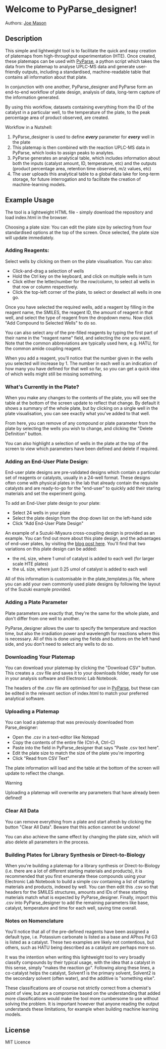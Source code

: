 
Welcome to PyParse_designer!
===================================

Authors: [Joe Mason](https://github.com/thatchemistryguy)


Description
--------------- 

This simple and lightweight tool is to facilitate the quick and easy creation of platemaps from high-throughput experimentation (HTE). 
Once created, these platemaps can be used with [PyParse](https://github.com/thatchemistryguy/PyParse), a python script which takes the data from the platemap to analyse UPLC-MS data and generate user-friendly outputs, including a standardised, machine-readable table that contains all information about that plate. 

In conjunction with one another, PyParse_designer and PyParse form an end-to-end workflow of plate design, analysis of data, long-term capture of the 
information generated.

By using this workflow, datasets containing everything from the ID of the catalyst in a particular well, to the temperature of the plate, to the 
peak percentage area of product observed, are created. 

Workflow in a Nutshell:

1. PyParse_designer is used to define ***every*** parameter for ***every*** well in the plate
2. This platemap is then combined with the reaction UPLC-MS data in PyParse, which looks to assign peaks to analytes.
3. PyParse generates an analytical table, which includes information about both the inputs (catalyst amount, ID, temperature, etc) and the outputs (product percentage area,
   retention time observed, m/z values, etc)
4. The user uploads this analytical table to a global data lake for long-term storage, for future interrogation and to facilitate the creation of machine-learning models.




Example Usage 
---------------

The tool is a lightweight HTML file - simply download the repository and load index.html in the browser. 

Choosing a plate size:
You can edit the plate size by selecting from four standardised options at the top of the screen. Once selected, the plate size will update immediately. 

### Adding Reagents:

Select wells by clicking on them on the plate visualisation. You can also:
 - Click-and-drag a selection of wells
 - Hold the Ctrl key on the keyboard, and click on multiple wells in turn
 - Click either the letter/number for the row/column, to select all wells in that row or column respectively.
 - Click the top-left corner of the plate, to select or deselect all wells in one go.

Once you have selected the required wells, add a reagent by filling in the reagent name, the SMILES, the reagent ID, the amount of reagent in that well, 
and select the type of reagent from the dropdown menu. Now click "Add Compound to Selected Wells" to do so. 

You can also select any of the pre-filled reagents by typing the first part of their name in the "reagent name" field, and selecting the one you want. 
Note that the common abbreviations are typically used here, e.g. HATU, for the common amide coupling reagent. 

When you add a reagent, you'll notice that the number given in the wells you selected will increase by 1. The number in each well is an indication of how many
you have defined for that well so far, so you can get a quick idea of which wells might still be missing something. 

### What's Currently in the Plate?

When you make any changes to the contents of the plate, you will see the table at the bottom of the screen update to reflect that change. By default it shows
a summary of the whole plate, but by clicking on a single well in the plate visualisation, you can see exactly what you've added to that well. 

From here, you can remove of any compound or plate parameter from the plate by selecting the wells you wish to change, and clicking the "Delete Definition" button. 

You can also highlight a selection of wells in the plate at the top of the screen to view which parameters have been defined and delete if required. 

### Adding an End-User Plate Design:

End-user plate designs are pre-validated designs which contain a particular set of reagents or catalysts, usually in a 24-well format. These designs often come
with physical plates in the lab that already contain the requisite catalysts and are ready-to-go for the "end-user" to quickly add their staring materials and set the
experiment going.

To add an End-User plate design to your plate:
 - Select 24 wells in your plate
 - Select the plate design from the drop down list on the left-hand side
 - Click "Add End-User Plate Design"

An example of a Suzuki-Miyaura cross-coupling design is provided as an example. You can find out more about this plate design, and the advantages of end-user plates, by visiting the [blog post here](https://www.domainex.co.uk/news/high-throughput-experimentation-hte-approaches-domainex-advantages-end-user-plates). You'll find that two variations on this plate design can be added: 
 - the mL size, where 1 umol of catalyst is added to each well (for larger scale HTE plates)
 - the uL size, where just 0.25 umol of catalyst is added to each well

All of this information is customisable in the plate_templates.js file, where you can add your own commonly used plate designs by following the layout of the Suzuki example provided. 

### Adding a Plate Parameter

Plate parameters are exactly that, they're the same for the whole plate, and don't differ from one well to another. 

PyParse_designer allows the user to specify the temperature and reaction time, but also the irradiation power and wavelength for reactions where this is necessary. All of this is done using the fields and buttons on the left hand side, and you don't need to select any wells to do so. 

### Downloading Your Platemap

You can download your platemap by clicking the "Download CSV" button. This creates a .csv file and saves it to your downloads folder, ready for use in your analysis software 
and Electronic Lab Notebook. 

The headers of the .csv file are optimised for use in [PyParse](https://github.com/thatchemistryguy/PyParse), but these can be edited in the relevant section of index.html to match your preferred analytical software. 

### Uploading a Platemap

You can load a platemap that was previously downloaded from Parse_designer:
 - Open the .csv in a text-editor like Notepad
 - Copy the contents of the entire file (Ctrl-A, Ctrl-C)
 - Paste into the field in PyParse_designer that says "Paste .csv text here".
 - Edit the plate size to match the size of the plate you're importing
 - Click "Read from CSV Text"

The plate information will load and the table at the bottom of the screen will update to reflect the change. 

> [!WARNING]  
> Uploading a platemap will overwrite any parameters that have already been defined!


### Clear All Data

You can remove everything from a plate and start afresh by clicking the button "Clear All Data". Beware that this action cannot be undone!

You can also achieve the same effect by changing the plate size, which will also delete all parameters in the process. 

### Building Plates for Library Synthesis or Direct-to-Biology

When you're building a platemap for a library synthesis or Direct-to-Biology (i.e. there are a lot of different starting materials and products), it is recommended
that you first enumerate these compounds using your Electronic Lab Notebook to build a simple csv containing a list of starting materials and products, indexed by well. 
You can then edit this .csv so that headers for the SMILES structures, amounts and IDs of these starting materials match what is expected by PyParse_designer. Finally, import this .csv into PyParse_designer to add the remaining parameters like base, catalyst, temperature and time for each well, saving time overall. 

### Notes on Nomenclature

You'll notice that all of the pre-defined reagents have been assigned a default type, i.e. Potassium carbonate is listed as a base and APhos Pd G3 is listed as a catalyst. 
These two examples are likely not contentious, but others, such as HATU being described as a catalyst are perhaps more so. 

It was the intention when writing this lightweight tool to very broadly classify compounds by their typical usage, with the idea that a catalyst in this sense, simply "makes the reaction go". Following along these lines, a co-catalyst helps the catalyst, Solvent1 is the primary solvent, Solvent2 is the secondary solvent (often water), and the additive is "something else".

These classifications are of course not strictly correct from a chemist's point of view, but are a compromise based on the understanding that added more classifications would make the tool more cumbersome to use without solving the problem. It is important however that anyone reading the output understands these limitations, for example when building machine learning models. 

		
License
---------------

MIT Licence
